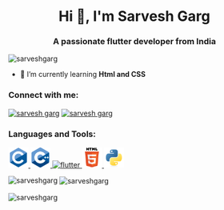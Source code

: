 <h1 align="center">Hi 👋, I'm Sarvesh Garg</h1>
<h3 align="center">A passionate flutter developer from India</h3>

<p align="left"> <img src="https://komarev.com/ghpvc/?username=sarveshgarg&label=Profile%20views&color=0e75b6&style=flat" alt="sarveshgarg" /> </p>

- 🌱 I’m currently learning **Html and CSS**

<h3 align="left">Connect with me:</h3>
<p align="left">
<a href="https://www.linkedin.com/in/sarvesh-garg-183641226/" target="blank"><img align="center" src="https://raw.githubusercontent.com/rahuldkjain/github-profile-readme-generator/master/src/images/icons/Social/linked-in-alt.svg" alt="sarvesh garg" height="30" width="40" /></a>
<a href="https://www.youtube.com/channel/UC25Lka-EdM3JYVJXg-7aURg" target="blank"><img align="center" src="https://raw.githubusercontent.com/rahuldkjain/github-profile-readme-generator/master/src/images/icons/Social/youtube.svg" alt="sarvesh garg" height="30" width="40" /></a>
</p>

<h3 align="left">Languages and Tools:</h3>
<p align="left"> <a href="https://www.cprogramming.com/" target="_blank" rel="noreferrer"> <img src="https://raw.githubusercontent.com/devicons/devicon/master/icons/c/c-original.svg" alt="c" width="40" height="40"/> </a> <a href="https://www.w3schools.com/cpp/" target="_blank" rel="noreferrer"> <img src="https://raw.githubusercontent.com/devicons/devicon/master/icons/cplusplus/cplusplus-original.svg" alt="cplusplus" width="40" height="40"/> </a> <a href="https://flutter.dev" target="_blank" rel="noreferrer"> <img src="https://www.vectorlogo.zone/logos/flutterio/flutterio-icon.svg" alt="flutter" width="40" height="40"/> </a> <a href="https://www.w3.org/html/" target="_blank" rel="noreferrer"> <img src="https://raw.githubusercontent.com/devicons/devicon/master/icons/html5/html5-original-wordmark.svg" alt="html5" width="40" height="40"/> </a> <a href="https://www.python.org" target="_blank" rel="noreferrer"> <img src="https://raw.githubusercontent.com/devicons/devicon/master/icons/python/python-original.svg" alt="python" width="40" height="40"/> </a> </p>

<p><img align="left" src="https://github-readme-stats.vercel.app/api/top-langs?username=sarveshgarg&show_icons=true&locale=en&layout=compact" alt="sarveshgarg" /></p>

<p>&nbsp;<img align="center" src="https://github-readme-stats.vercel.app/api?username=sarveshgarg&show_icons=true&locale=en" alt="sarveshgarg" /></p>

<p><img align="center" src="https://github-readme-streak-stats.herokuapp.com/?user=sarveshgarg&" alt="sarveshgarg" /></p>
